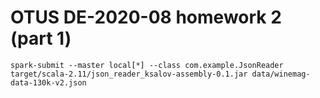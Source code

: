 # OTUS DE-2020-08 homework 2 (part 1)

`spark-submit --master local[*] --class com.example.JsonReader target/scala-2.11/json_reader_ksalov-assembly-0.1.jar data/winemag-data-130k-v2.json`
